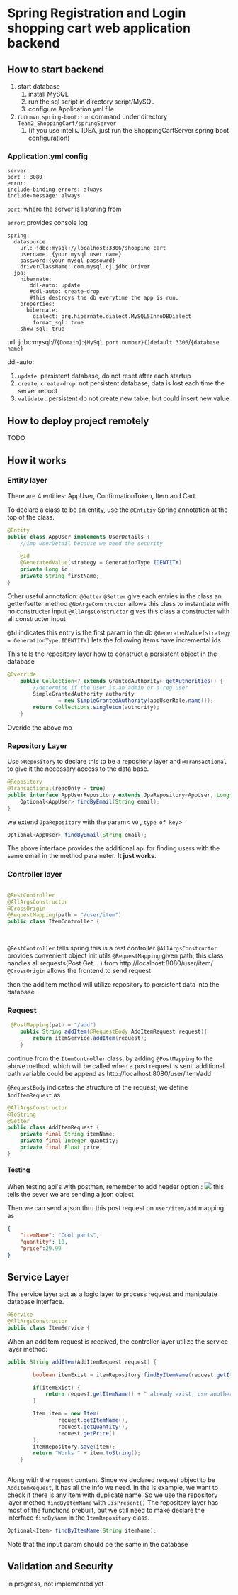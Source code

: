 # Spring Registration and Login shopping cart web application backend

## How to start backend
1. start database 
   1. install MySQL 
   2. run the sql script in directory script/MySQL
   3. configure Application.yml file
2. run `mvn spring-boot:run` command under directory `Team2_ShoppingCart/springServer`
   1. (if you use intelliJ IDEA, just run the ShoppingCartServer spring boot configuration)

    
### Application.yml config
```properties
server:
port : 8080
error:
include-binding-errors: always
include-message: always
```

`port`: where the server is listening from

`error`: provides console log


```properties
spring:
  datasource:
    url: jdbc:mysql://localhost:3306/shopping_cart
    username: {your mysql user name}
    password:{your mysql passowrd}
    driverClassName: com.mysql.cj.jdbc.Driver
  jpa:
    hibernate:
       ddl-auto: update
       #ddl-auto: create-drop
       #this destroys the db everytime the app is run.
    properties:
      hibernate:
        dialect: org.hibernate.dialect.MySQL5InnoDBDialect
        format_sql: true
    show-sql: true
```
url: jdbc:mysql://`{Domain}`:`{MySql port number}()default 3306`/`{database name}`

ddl-auto:
1. `update`: persistent database, do not reset after each startup
2. `create`, `create-drop`: not persistent database, data is lost each time the server reboot
3. `validate` : persistent do not create new table, but could insert new value


## How to deploy project remotely
TODO


## How it works

### Entity layer
There are 4 entities: AppUser, ConfirmationToken, Item and Cart

To declare a class to be an entity, use the `@Entitiy` Spring annotation at the top of the class.
```java 
@Entity
public class AppUser implements UserDetails {
    //imp UserDetail because we need the security

    @Id
    @GeneratedValue(strategy = GenerationType.IDENTITY)
    private Long id;
    private String firstName;
}
```

Other useful annotation:
`@Getter` `@Setter` give each entries in the class an getter/setter method
`@NoArgsConstructor` allows this class to instantiate with no constructer input
`@AllArgsConstructor` gives this class a constructer with all constructer input


`@Id` indicates this entry is the first param in the db
`@GeneratedValue(strategy = GenerationType.IDENTITY)` lets the following items have incremental ids

This tells the repository layer how to construct a persistent object in the database

```java
@Override
    public Collection<? extends GrantedAuthority> getAuthorities() {
        //determine if the user is an admin or a reg user
        SimpleGrantedAuthority authority
                = new SimpleGrantedAuthority(appUserRole.name());
        return Collections.singleton(authority);
    }
```
Overide the above mo

### Repository Layer

Use `@Repository`  to declare this to be a repository layer and `@Transactional` to give it the necessary access to the data base.
```java
@Repository
@Transactional(readOnly = true)
public interface AppUserRepository extends JpaRepository<AppUser, Long> {
    Optional<AppUser> findByEmail(String email);
}
```

we extend `JpaRepository` with the param< `VO` , `type of key`>

```java 
Optional<AppUser> findByEmail(String email);
```
The above interface provides the additional api for finding users with the same email in the method parameter. **It just works**.


### Controller layer

```java 

@RestController
@AllArgsConstructor
@CrossOrigin
@RequestMapping(path = "/user/item")
public class ItemController {

    
```

`@RestController` tells spring this is a rest controller
`@AllArgsConstructor` provides convenient object init utils
`@RequestMapping` given path, this class handles all requests(Post Get... ) from http://localhost:8080/user/item/
`@CrossOrigin` allows the frontend to send request 

then the addItem method will utilize repository to persistent data into the database

### Request

```java
 @PostMapping(path = "/add")
    public String addItem(@RequestBody AddItemRequest request){
        return itemService.addItem(request);
    }

```
continue from the `ItemController` class, by adding `@PostMapping` to the above method,  which will be called when a post request is sent. additional path variable could be append as http://localhost:8080/user/item/add

`@RequestBody` indicates the structure of the request, we define `AddItemRequest` as
```java
@AllArgsConstructor
@ToString
@Getter
public class AddItemRequest {
    private final String itemName;
    private final Integer quantity;
    private final Float price;
}
```


#### Testing
When testing api's with postman, remember to add header option :
![](i/Screen%20Shot%202022-06-24%20at%2011.43.58.png)
this tells the sever we are sending a json object

Then we can send a json thru this post request on `user/item/add` mapping as
```json
{
    "itemName": "Cool pants",
    "quantity": 10,
    "price":29.99
}
```

## Service Layer

The service layer act as a logic layer to process request and manipulate database interface.
```java
@Service
@AllArgsConstructor
public class ItemService {
```

When an addItem request is received, the controller layer utilize the service layer method:
```java
public String addItem(AddItemRequest request) {

        boolean itemExist = itemRepository.findByItemName(request.getItemName()).isPresent();

        if(itemExist) {
            return request.getItemName() + " already exist, use another name";
        }

        Item item = new Item(
                request.getItemName(),
                request.getQuantity(),
                request.getPrice()
        );
        itemRepository.save(item);
        return "Works " + item.toString();
    }    
 
```
Along with the `request` content. Since we declared request object to be `AddItemRequest`, it has all the info we need.
In the is example, we want to check if there is any item with duplicate name. So we use the repository layer method `findByItemName` with `.isPresent()`
The repository layer has most of the functions prebuilt, but we still need to make declare the interface `findByName` in the `ItemRepository` class.
```java
Optional<Item> findByItemName(String itemName);
```
Note that the input param should be the same in the database




## Validation and Security
in progress, not implemented yet